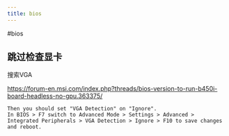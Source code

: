 ```yaml
---
title: bios
---
```


#bios

## 跳过检查显卡

搜索VGA

https://forum-en.msi.com/index.php?threads/bios-version-to-run-b450i-board-headless-no-gpu.363375/

```
Then you should set "VGA Detection" on "Ignore".  
In BIOS > F7 switch to Advanced Mode > Settings > Advanced > Integrated Peripherals > VGA Detection > Ignore > F10 to save changes and reboot.
```